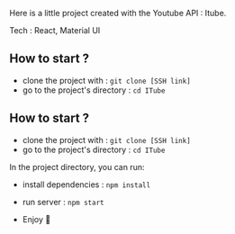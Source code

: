 Here is a little project created with the Youtube API : Itube.


Tech : React, Material UI


## How to start ?

- clone the project with : ```git clone [SSH link]```
- go to the project's directory : ```cd ITube```

## How to start ?

- clone the project with : ```git clone [SSH link]```
- go to the project's directory : ```cd ITube```

In the project directory, you can run:

- install dependencies : ```npm install```
- run server : ```npm start```

- Enjoy :call_me_hand:

